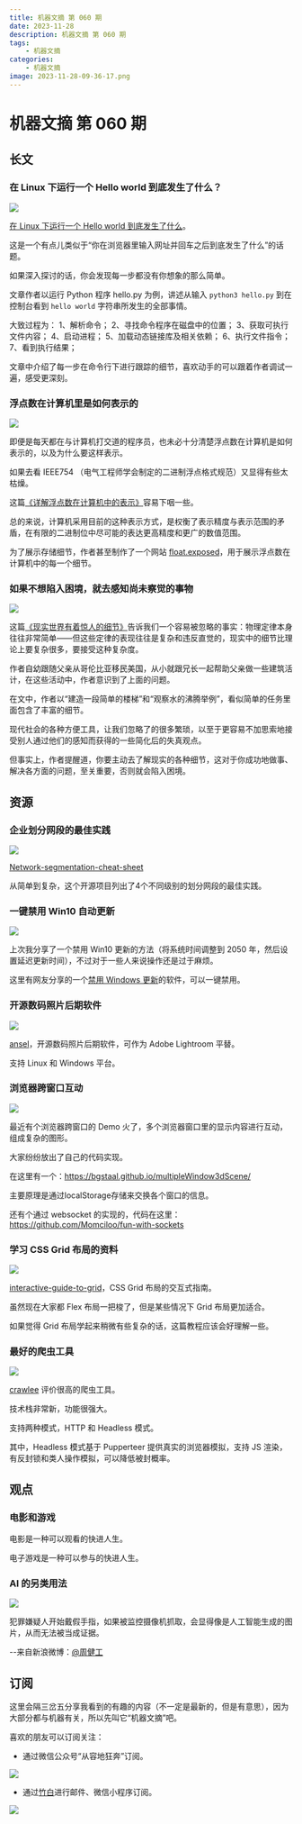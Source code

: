```yaml
---
title: 机器文摘 第 060 期
date: 2023-11-28
description: 机器文摘 第 060 期
tags: 
    - 机器文摘
categories:
    - 机器文摘
image: 2023-11-28-09-36-17.png
---
```

# 机器文摘 第 060 期

## 长文
### 在 Linux 下运行一个 Hello world 到底发生了什么？
![](2023-11-28-09-34-40.png)

[在 Linux 下运行一个 Hello world 到底发生了什么](https://jvns.ca/blog/2023/08/03/behind--hello-world/)。

这是一个有点儿类似于“你在浏览器里输入网址并回车之后到底发生了什么”的话题。

如果深入探讨的话，你会发现每一步都没有你想象的那么简单。

文章作者以运行 Python 程序 hello.py 为例，讲述从输入 `python3 hello.py` 到在控制台看到 `hello world` 字符串所发生的全部事情。

大致过程为：
1、解析命令；
2、寻找命令程序在磁盘中的位置；
3、获取可执行文件内容；
4、启动进程；
5、加载动态链接库及相关依赖；
6、执行文件指令；
7、看到执行结果；

文章中介绍了每一步在命令行下进行跟踪的细节，喜欢动手的可以跟着作者调试一遍，感受更深刻。

### 浮点数在计算机里是如何表示的
![](2023-11-28-09-34-59.png)

即便是每天都在与计算机打交道的程序员，也未必十分清楚浮点数在计算机是如何表示的，以及为什么要这样表示。

如果去看 IEEE754 （电气工程师学会制定的二进制浮点格式规范）又显得有些太枯燥。

这篇[《详解浮点数在计算机中的表示》](https://ciechanow.ski/exposing-floating-point/)容易下咽一些。

总的来说，计算机采用目前的这种表示方式，是权衡了表示精度与表示范围的矛盾，在有限的二进制位中尽可能的表达更高精度和更广的数值范围。

为了展示存储细节，作者甚至制作了一个网站 [float.exposed](https://float.exposed/)，用于展示浮点数在计算机中的每一个细节。

### 如果不想陷入困境，就去感知尚未察觉的事物
![](2023-11-28-09-35-37.png)

这篇[《现实世界有着惊人的细节》](http://johnsalvatier.org/blog/2017/reality-has-a-surprising-amount-of-detail)告诉我们一个容易被忽略的事实：物理定律本身往往非常简单——但这些定律的表现往往是复杂和违反直觉的，现实中的细节比理论上要复杂很多，要接受这种复杂度。

作者自幼跟随父亲从哥伦比亚移民美国，从小就跟兄长一起帮助父亲做一些建筑活计，在这些活动中，作者意识到了上面的问题。

在文中，作者以“建造一段简单的楼梯”和“观察水的沸腾举例”，看似简单的任务里面包含了丰富的细节。

现代社会的各种方便工具，让我们忽略了的很多繁琐，以至于更容易不加思索地接受别人通过他们的感知而获得的一些简化后的失真观点。

但事实上，作者提醒道，你要主动去了解现实的各种细节，这对于你成功地做事、解决各方面的问题，至关重要，否则就会陷入困境。

## 资源
### 企业划分网段的最佳实践
![](2023-11-28-09-35-49.png)

[Network-segmentation-cheat-sheet](https://github.com/sergiomarotco/Network-segmentation-cheat-sheet)

从简单到复杂，这个开源项目列出了4个不同级别的划分网段的最佳实践。​​​

### 一键禁用 Win10 自动更新
![](2023-11-28-09-36-06.png)

上次我分享了一个禁用 Win10 更新的方法（将系统时间调整到 2050 年，然后设置延迟更新时间），不过对于一些人来说操作还是过于麻烦。

这里有网友分享的一个[禁用 Windows 更新](https://cwj-cloud.s3.sgp.tebi.io/windows/%E5%85%B3%E9%97%ADwin10%E6%9B%B4%E6%96%B0.zip)的软件，可以一键禁用。 ​​​

### 开源数码照片后期软件
![](2023-11-28-09-36-17.png)

[ansel](https://ansel.photos/en/)，开源数码照片后期软件，可作为 Adobe Lightroom 平替。

支持 Linux 和 Windows 平台。 ​​​

### 浏览器跨窗口互动
![](2023-11-28-09-36-32.png)

最近有个浏览器跨窗口的 Demo 火了，多个浏览器窗口里的显示内容进行互动，组成复杂的图形。

大家纷纷放出了自己的代码实现。

在这里有一个：https://bgstaal.github.io/multipleWindow3dScene/

主要原理是通过localStorage存储来交换各个窗口的信息。 ​​​

还有个通过 websocket 的实现的，代码在这里： https://github.com/Momciloo/fun-with-sockets

### 学习 CSS Grid 布局的资料
![](2023-11-28-09-38-12.png)

[interactive-guide-to-grid](https://www.joshwcomeau.com/css/interactive-guide-to-grid/)，CSS Grid 布局的交互式指南。

虽然现在大家都 Flex 布局一把梭了，但是某些情况下 Grid 布局更加适合。

如果觉得 Grid 布局学起来稍微有些复杂的话，这篇教程应该会好理解一些。

### 最好的爬虫工具
![](2023-11-28-09-38-22.png)

[crawlee](https://crawlee.dev/) 评价很高的爬虫工具。

技术栈非常新，功能很强大。

支持两种模式，HTTP 和 Headless 模式。

其中，Headless 模式基于 Pupperteer 提供真实的浏览器模拟，支持 JS 渲染，有反封锁和类人操作模拟，可以降低被封概率。 ​​​

## 观点
### 电影和游戏
电影是一种可以观看的快进人生。

电子游戏是一种可以参与的快进人生。 ​​​

### AI 的另类用法
![](2023-11-28-09-38-56.png)

犯罪嫌疑人开始戴假手指，如果被监控摄像机抓取，会显得像是人工智能生成的图片，从而无法被当成证据。

--来自新浪微博：[@周健工](https://weibo.com/1666430060/NujKiqNr1)

## 订阅
这里会隔三岔五分享我看到的有趣的内容（不一定是最新的，但是有意思），因为大部分都与机器有关，所以先叫它“机器文摘”吧。

喜欢的朋友可以订阅关注：

- 通过微信公众号“从容地狂奔”订阅。

![](../weixin.jpg)

- 通过[竹白](https://zhubai.love/)进行邮件、微信小程序订阅。

![](../zhubai.jpg)
